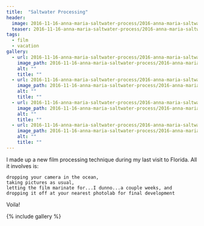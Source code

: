 ```yaml
---
title:  "Saltwater Processing"
header:
  image: 2016-11-16-anna-maria-saltwater-process/2016-anna-maria-saltwater-process-03.jpg
  teaser: 2016-11-16-anna-maria-saltwater-process/2016-anna-maria-saltwater-process-03.jpg
tags: 
  - film
  - vacation
gallery:
  - url: 2016-11-16-anna-maria-saltwater-process/2016-anna-maria-saltwater-process-01.jpg
    image_path: 2016-11-16-anna-maria-saltwater-process/2016-anna-maria-saltwater-process-01.jpg
    alt: ""
    title: ""
  - url: 2016-11-16-anna-maria-saltwater-process/2016-anna-maria-saltwater-process-02.jpg
    image_path: 2016-11-16-anna-maria-saltwater-process/2016-anna-maria-saltwater-process-02.jpg
    alt: ""
    title: ""
  - url: 2016-11-16-anna-maria-saltwater-process/2016-anna-maria-saltwater-process-03.jpg
    image_path: 2016-11-16-anna-maria-saltwater-process/2016-anna-maria-saltwater-process-03.jpg
    alt: ""
    title: ""
  - url: 2016-11-16-anna-maria-saltwater-process/2016-anna-maria-saltwater-process-04.jpg
    image_path: 2016-11-16-anna-maria-saltwater-process/2016-anna-maria-saltwater-process-04.jpg
    alt: ""
    title: ""
---
```


I made up a new film processing technique during my last visit to Florida. All it involves is:

    dropping your camera in the ocean,
    taking pictures as usual,
    letting the film marinate for...I dunno...a couple weeks, and
    dropping it off at your nearest photolab for final development
    
Voila!

{% include gallery %}
